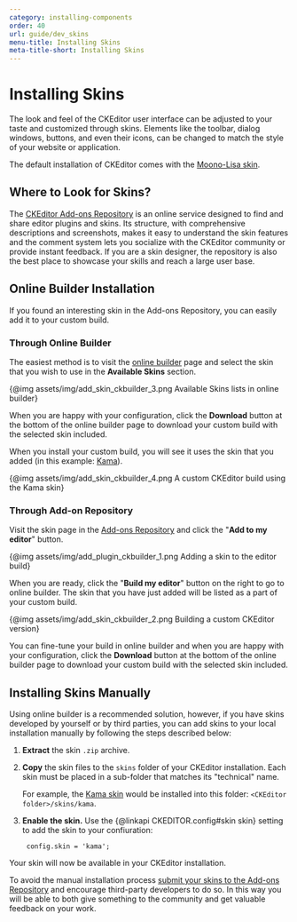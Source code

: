 ```yaml
---
category: installing-components
order: 40
url: guide/dev_skins
menu-title: Installing Skins
meta-title-short: Installing Skins
---
```

<!--
Copyright (c) 2003-2018, CKSource - Frederico Knabben. All rights reserved.
For licensing, see LICENSE.md.
-->

# Installing Skins

The look and feel of the CKEditor user interface can be adjusted to your taste and customized through skins. Elements like the toolbar, dialog windows, buttons, and even their icons, can be changed to match the style of your website or application.

The default installation of CKEditor comes with the [Moono-Lisa skin](https://ckeditor.com/cke4/addon/moono-lisa).

## Where to Look for Skins?

The [CKEditor Add-ons Repository](https://ckeditor.com/cke4/addons/plugins/all) is an online service designed to find and share editor plugins and skins. Its structure, with comprehensive descriptions and screenshots, makes it easy to understand the skin features and the comment system lets you socialize with the CKEditor community or provide instant feedback. If you are a skin designer, the repository is also the best place to showcase your skills and reach a large user base.

## Online Builder Installation

If you found an interesting skin in the Add-ons Repository, you can easily add it to your custom build.

### Through Online Builder

The easiest method is to visit the [online builder](https://ckeditor.com/cke4/builder) page and select the skin that you wish to use in the **Available Skins** section.

{@img assets/img/add_skin_ckbuilder_3.png Available Skins lists in online builder}

When you are happy with your configuration, click the **Download** button at the bottom of the online builder page to download your custom build with the selected skin included.

When you install your custom build, you will see it uses the skin that you added (in this example: [Kama](https://ckeditor.com/cke4/addon/kama)).

{@img assets/img/add_skin_ckbuilder_4.png A custom CKEditor build using the Kama skin}

### Through Add-on Repository

Visit the skin page in the [Add-ons Repository](https://ckeditor.com/cke4/addons/skins/all) and click the "**Add to my editor**" button.

{@img assets/img/add_plugin_ckbuilder_1.png Adding a skin to the editor build}

When you are ready, click the "**Build my editor**" button on the right to go to online builder. The skin that you have just added will be listed as a part of your custom build.

{@img assets/img/add_skin_ckbuilder_2.png Building a custom CKEditor version}

You can fine-tune your build in online builder and when you are happy with your configuration, click the **Download** button at the bottom of the online builder page to download your custom build with the selected skin included.

## Installing Skins Manually

Using online builder is a recommended solution, however, if you have skins developed by yourself or by third parties, you can add skins to your local installation manually by following the steps described below:

1. **Extract** the skin `.zip` archive.

2. **Copy** the skin files to the `skins` folder of your CKEditor installation. Each skin must be placed in a sub-folder that matches its "technical" name.

	For example, the [Kama skin](https://ckeditor.com/cke4/addon/kama) would be installed into this folder: `<CKEditor folder>/skins/kama`.

3. **Enable the skin.** Use the {@linkapi CKEDITOR.config#skin skin} setting to add the skin to your confiuration:

		config.skin = 'kama';

Your skin will now be available in your CKEditor installation.

<info-box hint="">
    To avoid the manual installation process <a href="https://ckeditor.com/cke4/add/skin">submit your skins to the Add-ons Repository</a> and encourage third-party developers to do so. In this way you will be able to both give something to the community and get valuable feedback on your work.
</info-box>
